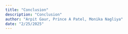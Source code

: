 ```yaml
---
title: "Conclusion"
description: "Conclusion"
author: "Arpit Gaur, Prince A Patel, Monika Nagliya"
date: "2/25/2025"
---
```

